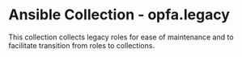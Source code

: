 # Ansible Collection - opfa.legacy

This collection collects legacy roles for ease of maintenance and to facilitate transition from roles to collections.


